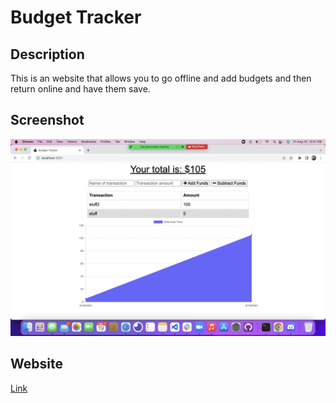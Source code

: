 # Budget Tracker

## Description
This is an website that allows you to go offline and add budgets and then return online and have them save.

## Screenshot
![](./public/images/Screen%20Shot%202022-08-19%20at%2012.41.24%20PM.png)

## Website
[Link](https://bvatuvei.github.io/apPWAy/)